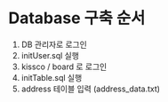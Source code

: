 # Database 구축 순서
1. DB 관리자로 로그인
2. initUser.sql 실행
3. kissco / board 로 로그인
4. initTable.sql 실행
5. address 테이블 입력 (address_data.txt)